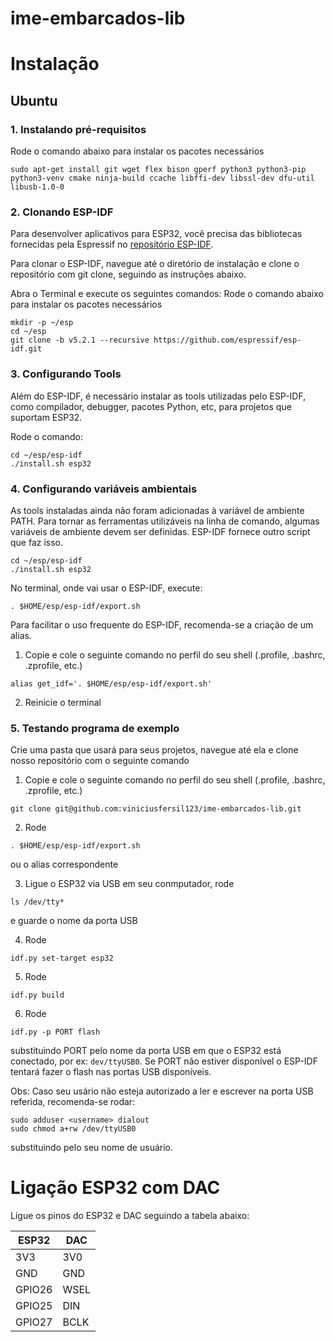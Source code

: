 # ime-embarcados-lib

# Instalação
## Ubuntu
### 1. Instalando pré-requisitos
Rode o comando abaixo para instalar os pacotes necessários
```
sudo apt-get install git wget flex bison gperf python3 python3-pip python3-venv cmake ninja-build ccache libffi-dev libssl-dev dfu-util libusb-1.0-0
```
### 2. Clonando ESP-IDF
Para desenvolver aplicativos para ESP32, você precisa das bibliotecas fornecidas pela Espressif no [repositório ESP-IDF](https://github.com/espressif/esp-idf).

Para clonar o ESP-IDF, navegue até o diretório de instalação e clone o repositório com git clone, seguindo as instruções abaixo.

Abra o Terminal e execute os seguintes comandos:
Rode o comando abaixo para instalar os pacotes necessários
```
mkdir -p ~/esp
cd ~/esp
git clone -b v5.2.1 --recursive https://github.com/espressif/esp-idf.git
```
### 3. Configurando Tools
Além do ESP-IDF, é necessário instalar as tools utilizadas pelo ESP-IDF, como compilador, debugger, pacotes Python, etc, para projetos que suportam ESP32.

Rode o comando:
```
cd ~/esp/esp-idf
./install.sh esp32
```

### 4. Configurando variáveis ambientais
As tools instaladas ainda não foram adicionadas à variável de ambiente PATH. Para tornar as ferramentas utilizáveis na linha de comando, algumas variáveis de ambiente devem ser definidas. ESP-IDF fornece outro script que faz isso.
```
cd ~/esp/esp-idf
./install.sh esp32
```
No terminal, onde vai usar o ESP-IDF, execute:
```
. $HOME/esp/esp-idf/export.sh
```

Para facilitar o uso frequente do ESP-IDF, recomenda-se a criação de um alias.
1. Copie e cole o seguinte comando no perfil do seu shell (.profile, .bashrc, .zprofile, etc.)
```
alias get_idf='. $HOME/esp/esp-idf/export.sh'
```
2. Reinicie o terminal

### 5. Testando programa de exemplo
Crie uma pasta que usará para seus projetos, navegue até ela  e clone nosso repositório com o seguinte comando
1. Copie e cole o seguinte comando no perfil do seu shell (.profile, .bashrc, .zprofile, etc.)
```
git clone git@github.com:viniciusfersil123/ime-embarcados-lib.git
```
2. Rode
```
. $HOME/esp/esp-idf/export.sh
```
ou o alias correspondente

3. Ligue o ESP32 via USB em seu conmputador, rode 
```
ls /dev/tty*
```
e guarde o nome da porta USB

4. Rode
```
idf.py set-target esp32
```

5. Rode
```
idf.py build
```

6. Rode
```
idf.py -p PORT flash
```
substituindo PORT pelo nome da porta USB em que o ESP32 está conectado, por ex: `dev/ttyUSB0`. Se PORT não estiver disponível o ESP-IDF tentará fazer o flash nas portas USB disponíveis.

Obs: Caso seu usário não esteja autorizado a ler e escrever na porta USB referida, recomenda-se rodar:
```
sudo adduser <username> dialout
sudo chmod a+rw /dev/ttyUSB0
```
substituindo <username> pelo seu nome de usuário.

# Ligação ESP32 com DAC
Ligue os pinos do ESP32 e DAC seguindo a tabela abaixo:

| ESP32  |DAC |
| ------------- | ------------- |
| 3V3  | 3V0  |
| GND | GND  |
| GPIO26 | WSEL  |
| GPIO25 | DIN|
| GPIO27 |BCLK  |

